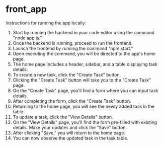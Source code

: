 # front_app

Instructions for running the app locally:

1. Start by running the backend in your code editor using the command "node app.js."
2. Once the backend is running, proceed to run the frontend.
3. Launch the frontend by running the command "npm start."
4. Upon executing the command, you will be directed to the app's home page.
5. The home page includes a header, sidebar, and a table displaying task details.
6. To create a new task, click the "Create Task" button.
7. Clicking the "Create Task" button will take you to the "Create Task" page.
8. On the "Create Task" page, you'll find a form where you can input task details.
9. After completing the form, click the "Create Task" button.
10. Returning to the home page, you will see the newly added task in the table.
11. To update a task, click the "View Details" button.
12. On the "View Details" page, you'll find the form pre-filled with existing details. Make your updates and click the "Save" button.
13. After clicking "Save," you will return to the home page.
14. You can now observe the updated task in the task table.